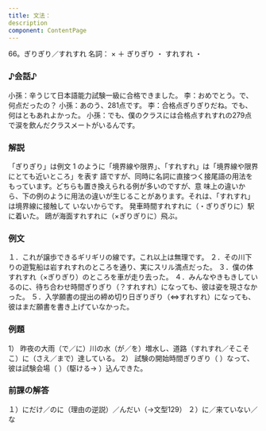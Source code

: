 ```yaml
---
title: 文法：
description
component: ContentPage
---
```



66。ぎりぎり／すれすれ
名詞： × ＋ ぎりぎり ・ すれすれ ・
### ♪会話♪
小孫：辛うじて日本語能力試験一級に合格できました。
李：おめでとう。で、何点だったの？
小孫：あのう、281点です。
李：合格点ぎりぎりだね。でも、何はともあれよかった。
小孫：でも、僕のクラスには合格点すれすれの279点で涙を飲んだクラスメートがいるんです。
### 解説
「ぎりぎり」は例文 1 のように「境界線や限界」、「すれすれ」は「境界線や限界にとても近いところ」を表す 語ですが、同時に名詞に直接つく接尾語の用法をもっています。どちらも置き換えられる例が多いのですが、意 味上の違いから、下の例のように用法の違いが生じることがあります。それは、「すれすれ」は境界線に接触して いないからです。
発車時間すれすれに（・ぎりぎりに）駅に着いた。 鴎が海面すれすれに（×ぎりぎりに）飛ぶ。
### 例文
１．これが譲歩できるギリギリの線です。これ以上は無理です。
２．その川下りの遊覧船は岩すれすれのところを通り、実にスリル満点だった。
３．僕の体すれすれ（×ぎりぎり）のところを車が走り去った。
４．みんなやきもきしているのに、待ち合わせ時間ぎりぎり（？すれすれ）になっても、彼は姿を現さなかった。
５．入学願書の提出の締め切り日ぎりぎり（⇔すれすれ）になっても、彼はまだ願書を書き上げていなかった。
### 例題
1） 昨夜の大雨（で／に）川の水（が／を）増水し、道路（すれすれ／そこそこ）に（さえ／まで）達している。
2） 試験の開始時間ぎりぎり（ ）なって、彼は試験会場（ ）（駆ける→ ）込んできた。
### 前課の解答
１）にだけ／のに（理由の逆説）／んだい（→文型129）
２）に／来ていない／な
